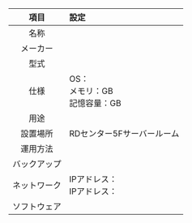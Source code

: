 |   項目   | 設定                       |
| :----: | :----------------------- |
|   名称   |                          |
|  メーカー  |                          |
|   型式   |                          |
|   仕様   | OS：<br>メモリ：GB<br>記憶容量：GB |
|   用途   |                          |
|  設置場所  | RDセンター5Fサーバールーム          |
|  運用方法  |                          |
| バックアップ |                          |
| ネットワーク | IPアドレス：<br>IPアドレス：<br>   |
| ソフトウェア |                          |
